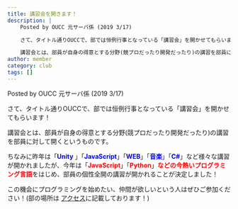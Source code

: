 ```yaml
---
title: 講習会を開きます！
description: |
    Posted by OUCC 元サーバ係 (2019 3/17)

    さて、タイトル通りOUCCで、部では恒例行事となっている「講習会」を開かせてもらいます！

    講習会とは、部員が自身の得意とする分野(競プロだったり開発だったり)の講習を部員に対して開くというものです。
author: member
category: club
tags: []
---
```

<!-- wp:paragraph -->
<p>Posted by OUCC 元サーバ係 (2019 3/17)</p>
<!-- /wp:paragraph -->

<!-- wp:paragraph -->
<p>さて、タイトル通りOUCCで、部では恒例行事となっている「講習会」を開かせてもらいます！</p>
<!-- /wp:paragraph -->

<!-- wp:paragraph -->
<p>講習会とは、部員が自身の得意とする分野(競プロだったり開発だったり)の講習を部員に対して開くというものです。</p>
<!-- /wp:paragraph -->

<!-- wp:paragraph -->
<p>ちなみに昨年は「<strong style="color:blue">Unity</strong> 」「<strong style="color:blue">JavaScript</strong>」「<strong style="color:blue">WEB</strong>」「<strong style="color:blue">音楽</strong>」「<strong style="color:blue">C#</strong>」など様々な講習が開かれましたが、今年は「<strong style="color:red">JavaScript</strong>」「<strong style="color:red">Python</strong>」<strong style="color:red">などの今熱いプログラミング言語</strong>をはじめ、部員の個性全開の講習が開かれることが決定しました！</p>
<!-- /wp:paragraph -->

<!-- wp:paragraph -->
<p>この機会にプログラミングを始めたい、仲間が欲しいという人はぜひご参加ください！(部の場所は <a href="http://oucc.org/access.html">アクセス</a>に記載しております！)</p>
<!-- /wp:paragraph -->
